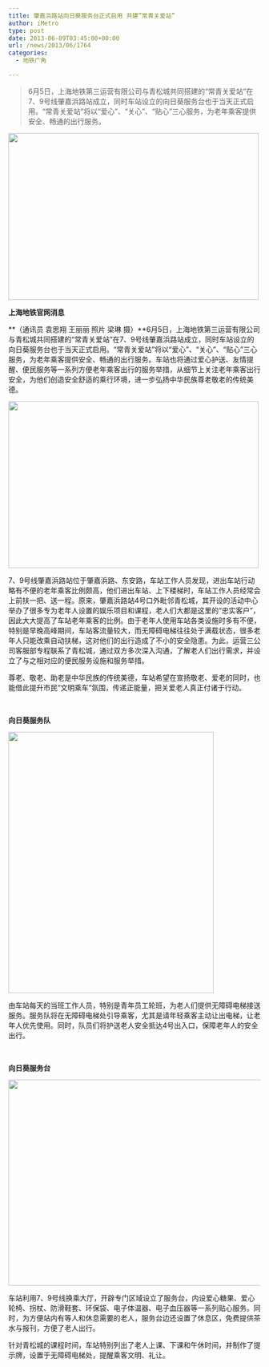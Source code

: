 ```yaml
---
title: 肇嘉浜路站向日葵服务台正式启用 共建”常青关爱站”
author: iMetro
type: post
date: 2013-06-09T03:45:00+00:00
url: /news/2013/06/1764
categories:
  - 地铁广角

---
```

> 6月5日，上海地铁第三运营有限公司与青松城共同搭建的“常青关爱站”在7、9号线肇嘉浜路站成立，同时车站设立的向日葵服务台也于当天正式启用。“常青关爱站”将以“爱心”、“关心”、“贴心”三心服务，为老年乘客提供安全、畅通的出行服务。

**<img src="http://shmetro.com/node49/201306/images/img113133_0.jpg" alt="" width="500" height="333" border="0" />** 

**上海地铁官网消息**

**（通讯员 袁思翔 王丽丽 照片 梁琳 摄）**6月5日，上海地铁第三运营有限公司与青松城共同搭建的“常青关爱站”在7、9号线肇嘉浜路站成立，同时车站设立的向日葵服务台也于当天正式启用。“常青关爱站”将以“爱心”、“关心”、“贴心”三心服务，为老年乘客提供安全、畅通的出行服务。车站也将通过爱心护送、友情提醒、便民服务等一系列方便老年乘客出行的服务举措，从细节上关注老年乘客出行安全，为他们创造安全舒适的乘行环境，进一步弘扬中华民族尊老敬老的传统美德。

<img src="http://shmetro.com/node49/201306/images/img113133_1.jpg" alt="" width="500" height="333" border="0" /> 

7、9号线肇嘉浜路站位于肇嘉浜路、东安路，车站工作人员发现，进出车站行动略有不便的老年乘客比例颇高，他们进出车站、上下楼梯时，车站工作人员经常会上前扶一把、送一程。原来，肇嘉浜路站4号口外毗邻青松城，其开设的活动中心举办了很多专为老年人设置的娱乐项目和课程，老人们大都是这里的“忠实客户”，因此大大提高了车站老年乘客的比例。由于老年人使用车站各类设施时多有不便，特别是早晚高峰期间，车站客流量较大，而无障碍电梯往往处于满载状态，很多老年人只能改乘自动扶梯，这对他们的出行造成了不小的安全隐患。为此，运营三公司客服部专程联系了青松城，通过双方多次深入沟通，了解老人们出行需求，并设立了与之相对应的便民服务设施和服务举措。

尊老、敬老、助老是中华民族的传统美德，车站希望在宣扬敬老、爱老的同时，也能借此提升市民“文明乘车”氛围，传递正能量，把关爱老人真正付诸于行动。

&nbsp;

**向日葵服务队**

<img src="http://shmetro.com/node49/201306/images/img113133_2.jpg" alt="" width="410" height="521" border="0" /> 

由车站每天的当班工作人员，特别是青年员工轮班，为老人们提供无障碍电梯接送服务。服务队将在无障碍电梯处引导乘客，尤其是请年轻乘客主动让出电梯，让老年人优先使用。同时，队员们将护送老人安全抵达4号出入口，保障老年人的安全出行。

&nbsp;

**向日葵服务台**

<img src="http://shmetro.com/node49/201306/images/img113133_3.jpg" alt="" width="604" height="411" border="0" /> 

车站利用7、9号线换乘大厅，开辟专门区域设立了服务台，内设爱心糖果、爱心轮椅、拐杖、防滑鞋套、环保袋、电子体温器、电子血压器等一系列贴心服务。同时，为方便站内有等人和休息需要的老人，服务台边还设置了休息区，免费提供茶水与报刊，方便了老人出行。

针对青松城的课程时间，车站特别列出了老人上课、下课和午休时间，并制作了提示牌，设置于无障碍电梯处，提醒乘客文明、礼让。